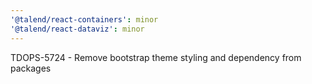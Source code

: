 ```yaml
---
'@talend/react-containers': minor
'@talend/react-dataviz': minor
---
```


TDOPS-5724 - Remove bootstrap theme styling and dependency from packages
